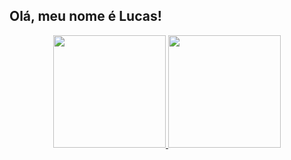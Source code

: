 ## Olá, meu nome é Lucas!

<div align="center">
  <a href="https://github.com/RcN1912">
  <img height="180em" src="https://github-readme-stats.vercel.app/api?username=RcN1912&show_icons=true&theme=dark&include_all_commits=true&count_private=true"/>
  <img height="180em" src="https://github-readme-stats.vercel.app/api/top-langs/?username=RcN1912&layout=compact&langs_count=7&theme=dark"/>
</div>

